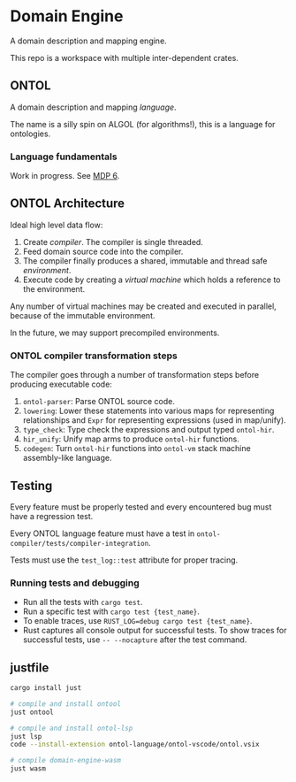 # Domain Engine

A domain description and mapping engine.

This repo is a workspace with multiple inter-dependent crates.

## ONTOL
A domain description and mapping _language_.

The name is a silly spin on ALGOL (for algorithms!), this is a language for ontologies.

### Language fundamentals

Work in progress. See [MDP 6](https://gitlab.com/protojour/x-design-proposals/-/issues/8).

## ONTOL Architecture

Ideal high level data flow:

1. Create _compiler_. The compiler is single threaded.
2. Feed domain source code into the compiler.
3. The compiler finally produces a shared, immutable and thread safe _environment_.
4. Execute code by creating a _virtual machine_ which holds a reference to the environment.

Any number of virtual machines may be created and executed in parallel, because of the immutable environment.

In the future, we may support precompiled environments.

### ONTOL compiler transformation steps

The compiler goes through a number of transformation steps before producing executable code:

1. `ontol-parser`: Parse ONTOL source code.
2. `lowering`: Lower these statements into various maps for representing relationships and `Expr` for representing expressions (used in map/unify).
3. `type_check`: Type check the expressions and output typed `ontol-hir`.
4. `hir_unify`: Unify map arms to produce `ontol-hir` functions.
5. `codegen`: Turn `ontol-hir` functions into `ontol-vm` stack machine assembly-like language.

## Testing

Every feature must be properly tested and every encountered bug must have a regression test.

Every ONTOL language feature must have a test in `ontol-compiler/tests/compiler-integration`.

Tests must use the `test_log::test` attribute for proper tracing.

### Running tests and debugging

* Run all the tests with `cargo test`.
* Run a specific test with `cargo test {test_name}`.
* To enable traces, use `RUST_LOG=debug cargo test {test_name}`.
* Rust captures all console output for successful tests. To show traces for successful tests, use `-- --nocapture` after the test command.

## justfile

```bash
cargo install just

# compile and install ontool
just ontool

# compile and install ontol-lsp
just lsp
code --install-extension ontol-language/ontol-vscode/ontol.vsix

# compile domain-engine-wasm
just wasm
```
